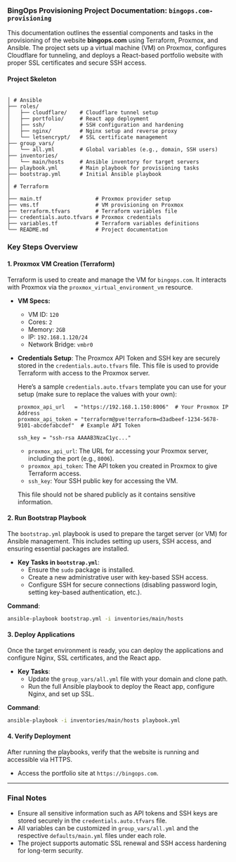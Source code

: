 ### BingOps Provisioning Project Documentation: `bingops.com-provisioning`

This documentation outlines the essential components and tasks in the provisioning of the website **bingops.com** using Terraform, Proxmox, and Ansible. The project sets up a virtual machine (VM) on Proxmox, configures Cloudflare for tunneling, and deploys a React-based portfolio website with proper SSL certificates and secure SSH access.

#### Project Skeleton

```plaintext

│ # Ansible
├── roles/
│   ├── cloudflare/    # Cloudflare tunnel setup
│   ├── portfolio/     # React app deployment
│   ├── ssh/           # SSH configuration and hardening
│   ├── nginx/         # Nginx setup and reverse proxy
│   └── letsencrypt/   # SSL certificate management
├── group_vars/
│   └── all.yml        # Global variables (e.g., domain, SSH users)
├── inventories/
│   └── main/hosts     # Ansible inventory for target servers
├── playbook.yml       # Main playbook for provisioning tasks
├── bootstrap.yml      # Initial Ansible playbook
│
│ # Terraform
│
├── main.tf                 # Proxmox provider setup
├── vms.tf                  # VM provisioning on Proxmox
├── terraform.tfvars        # Terraform variables file
├── credentials.auto.tfvars # Proxmox credentials
├── variables.tf            # Terraform variables definitions
└── README.md               # Project documentation
```

### Key Steps Overview

#### 1. **Proxmox VM Creation (Terraform)**

Terraform is used to create and manage the VM for `bingops.com`. It interacts with Proxmox via the `proxmox_virtual_environment_vm` resource.

- **VM Specs:**
    - VM ID: `120`
    - Cores: `2`
    - Memory: `2GB`
    - IP: `192.168.1.120/24`
    - Network Bridge: `vmbr0`

- **Credentials Setup**:
  The Proxmox API Token and SSH key are securely stored in the `credentials.auto.tfvars` file. This file is used to provide Terraform with access to the Proxmox server.

  Here’s a sample `credentials.auto.tfvars` template you can use for your setup (make sure to replace the values with your own):

  ```plaintext
  proxmox_api_url   = "https://192.168.1.150:8006"  # Your Proxmox IP Address
  proxmox_api_token = "terraform@pve!terraform=d3adbeef-1234-5678-9101-abcdefabcdef"  # Example API Token
  
  ssh_key = "ssh-rsa AAAAB3NzaC1yc..."
  ```

    - `proxmox_api_url`: The URL for accessing your Proxmox server, including the port (e.g., `8006`).
    - `proxmox_api_token`: The API token you created in Proxmox to give Terraform access.
    - `ssh_key`: Your SSH public key for accessing the VM.

  This file should not be shared publicly as it contains sensitive information.

#### 2. **Run Bootstrap Playbook**

The `bootstrap.yml` playbook is used to prepare the target server (or VM) for Ansible management. This includes setting up users, SSH access, and ensuring essential packages are installed.

- **Key Tasks in `bootstrap.yml`**:
    - Ensure the `sudo` package is installed.
    - Create a new administrative user with key-based SSH access.
    - Configure SSH for secure connections (disabling password login, setting key-based authentication, etc.).

**Command**:
```bash
ansible-playbook bootstrap.yml -i inventories/main/hosts
```

#### 3. **Deploy Applications**

Once the target environment is ready, you can deploy the applications and configure Nginx, SSL certificates, and the React app.

- **Key Tasks**:
    - Update the `group_vars/all.yml` file with your domain and clone path.
    - Run the full Ansible playbook to deploy the React app, configure Nginx, and set up SSL.

**Command**:
```bash
ansible-playbook -i inventories/main/hosts playbook.yml
```

#### 4. **Verify Deployment**

After running the playbooks, verify that the website is running and accessible via HTTPS.

- Access the portfolio site at `https://bingops.com`.

---

### Final Notes

- Ensure all sensitive information such as API tokens and SSH keys are stored securely in the `credentials.auto.tfvars` file.
- All variables can be customized in `group_vars/all.yml` and the respective `defaults/main.yml` files under each role.
- The project supports automatic SSL renewal and SSH access hardening for long-term security.
